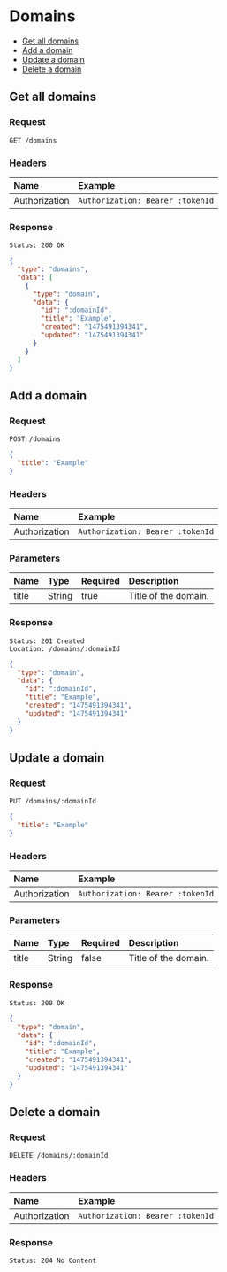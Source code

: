 # Domains

- [Get all domains](#get-all-domains)
- [Add a domain](#add-a-domain)
- [Update a domain](#update-a-domain)
- [Delete a domain](#delete-a-domain)

## Get all domains

### Request

```
GET /domains
```

### Headers

| Name          | Example                          |
| :------------ | :------------------------------- |
| Authorization | `Authorization: Bearer :tokenId` |

### Response

```
Status: 200 OK
```

```json
{
  "type": "domains",
  "data": [
    {
      "type": "domain",
      "data": {
        "id": ":domainId",
        "title": "Example",
        "created": "1475491394341",
        "updated": "1475491394341"
      }
    }
  ]
}
```

## Add a domain

### Request

```
POST /domains
```

```json
{
  "title": "Example"
}
```

### Headers

| Name          | Example                          |
| :------------ | :------------------------------- |
| Authorization | `Authorization: Bearer :tokenId` |

### Parameters

| Name  | Type   | Required | Description          |
| :---- | :----- | :------- | :------------------- |
| title | String | true     | Title of the domain. |

### Response

```
Status: 201 Created
Location: /domains/:domainId
```

```json
{
  "type": "domain",
  "data": {
    "id": ":domainId",
    "title": "Example",
    "created": "1475491394341",
    "updated": "1475491394341"
  }
}
```

## Update a domain

### Request

```
PUT /domains/:domainId
```

```json
{
  "title": "Example"
}
```

### Headers

| Name          | Example                          |
| :------------ | :------------------------------- |
| Authorization | `Authorization: Bearer :tokenId` |

### Parameters

| Name  | Type   | Required | Description          |
| :---- | :----- | :------- | :------------------- |
| title | String | false    | Title of the domain. |

### Response

```
Status: 200 OK
```

```json
{
  "type": "domain",
  "data": {
    "id": ":domainId",
    "title": "Example",
    "created": "1475491394341",
    "updated": "1475491394341"
  }
}
```

## Delete a domain

### Request

```
DELETE /domains/:domainId
```

### Headers

| Name          | Example                          |
| :------------ | :------------------------------- |
| Authorization | `Authorization: Bearer :tokenId` |

### Response

```
Status: 204 No Content
```
